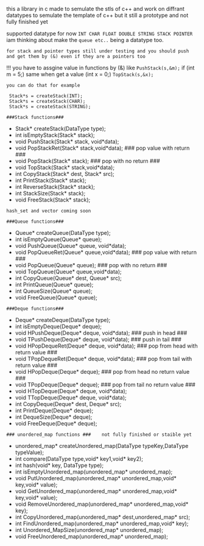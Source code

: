 this a library in c made to semulate the stls of c++ and work on diffrant datatypes to semulate the template of c++ but it still a prototype and not fully finished yet

supported datatype for now ```INT CHAR FLOAT DOUBLE STRING STACK POINTER``` iam thinking about make the ```queue etc..``` being a datatype too.

```for stack and pointer types still under testing and you should push and get them by (&) even if they are a pointers too ```

!!! you have to assgine value in functions by (&) like ``` PushStack(s,&m); ``` if (int m = 5;) same when get a value (int x = 0;) ```TopStack(s,&x);```
```
you can do that for example

 Stack*s = createStack(INT);
 Stack*s = createStack(CHAR);
 Stack*s = createStack(STRING);
```

```###Stack functions###```

+ Stack* createStack(DataType type);   
+ int isEmptyStack(Stack* stack);
+ void PushStack(Stack* stack, void*data);
+ void PopStackRet(Stack* stack,void*data);  ### pop value with return ###
+ void PopStack(Stack* stack);  ### pop with no return ###
+ void TopStack(Stack* stack,void*data);
+ int CopyStack(Stack* dest, Stack* src);
+ int PrintStack(Stack* stack);
+ int ReverseStack(Stack* stack);
+ int StackSize(Stack* stack);
+ void FreeStack(Stack* stack);

``` hash_set and vector coming soon ```

```###Queue functions###```

+ Queue* createQueue(DataType type);
+ int isEmptyQueue(Queue* queue);
+ void PushQueue(Queue* queue, void*data);
+ void PopQueueRet(Queue* queue,void*data);  ### pop value with return ###
+ void PopQueue(Queue* queue);  ### pop with no return ###
+ void TopQueue(Queue* queue,void*data);
+ int CopyQueue(Queue* dest, Queue* src);
+ int PrintQueue(Queue* queue);
+ int QueueSize(Queue* queue);
+ void FreeQueue(Queue* queue);

```###Deque functions###```

+ Deque* createDeque(DataType type);
+ int isEmptyDeque(Deque* deque);
+ void HPushDeque(Deque* deque, void*data);  ### push in head ###
+ void TPushDeque(Deque* deque, void*data);  ### push in tail ###
+ void HPopDequeRet(Deque* deque, void*data);  ### pop from head with return value ###
+ void TPopDequeRet(Deque* deque, void*data);  ### pop from tail with return value ###
+ void HPopDeque(Deque* deque);  ### pop from head no return value ###
+ void TPopDeque(Deque* deque);   ### pop from tail no return value ###
+ void HTopDeque(Deque* deque, void*data);
+ void TTopDeque(Deque* deque, void*data);
+ int CopyDeque(Deque* dest, Deque* src);
+ int PrintDeque(Deque* deque);
+ int DequeSize(Deque* deque);
+ void FreeDeque(Deque* deque);

```### unordered_map functions ###    not fully finished or staible yet```

+ unordered_map* createUnordered_map(DataType typeKey,DataType typeValue);
+ int compare(DataType type,void* key1,void* key2);
+ int hash(void* key, DataType type);
+ int isEmptyUnordered_map(unordered_map* unordered_map);
+ void PutUnordered_map(unordered_map* unordered_map,void* key,void* value);
+ void GetUnordered_map(unordered_map* unordered_map,void* key,void* value);
+ void RemoveUnordered_map(unordered_map* unordered_map,void* key);    
+ int CopyUnordered_map(unordered_map* dest,unordered_map* src);
+ int FindUnordered_map(unordered_map* unordered_map,void* key);
+ int Unordered_MapSize(unordered_map* unordered_map);
+ void FreeUnordered_map(unordered_map* unordered_map);
